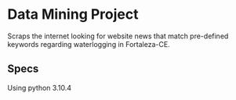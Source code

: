 # Data Mining Project
Scraps the internet looking for website news that match pre-defined keywords regarding waterlogging in Fortaleza-CE.

## Specs
Using python 3.10.4
